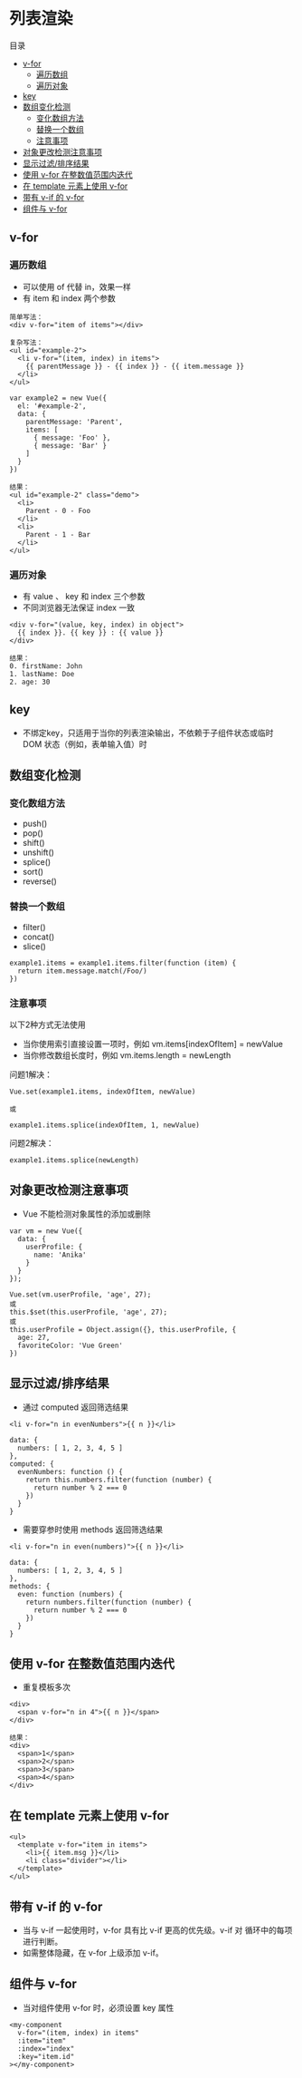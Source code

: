 # 列表渲染

目录

- [v-for](#v-for)
    - [遍历数组](#遍历数组)
    - [遍历对象](#遍历对象)
- [key](#key)
- [数组变化检测](#数组变化检测)
    - [变化数组方法](#变化数组方法)
    - [替换一个数组](#替换一个数组)
    - [注意事项](#注意事项)
- [对象更改检测注意事项](#对象更改检测注意事项)
- [显示过滤/排序结果](#显示过滤排序结果)
- [使用 v-for 在整数值范围内迭代](#使用-v-for-在整数值范围内迭代)
- [在 template 元素上使用 v-for](#在-template-元素上使用-v-for)
- [带有 v-if 的 v-for](#带有-v-if-的-v-for)
- [组件与 v-for](#组件与-v-for)

## v-for

### 遍历数组

- 可以使用 of 代替 in，效果一样
- 有 item 和 index 两个参数

```
简单写法：
<div v-for="item of items"></div>

复杂写法：
<ul id="example-2">
  <li v-for="(item, index) in items">
    {{ parentMessage }} - {{ index }} - {{ item.message }}
  </li>
</ul>

var example2 = new Vue({
  el: '#example-2',
  data: {
    parentMessage: 'Parent',
    items: [
      { message: 'Foo' },
      { message: 'Bar' }
    ]
  }
})

结果：
<ul id="example-2" class="demo">
  <li>
    Parent - 0 - Foo
  </li>
  <li>
    Parent - 1 - Bar
  </li>
</ul>
```

### 遍历对象

- 有 value 、 key 和 index 三个参数
- 不同浏览器无法保证 index 一致

```
<div v-for="(value, key, index) in object">
  {{ index }}. {{ key }} : {{ value }}
</div>

结果：
0. firstName: John
1. lastName: Doe
2. age: 30
```

## key

- 不绑定key，只适用于当你的列表渲染输出，不依赖于子组件状态或临时 DOM 状态（例如，表单输入值）时

## 数组变化检测

### 变化数组方法

- push()
- pop()
- shift()
- unshift()
- splice()
- sort()
- reverse()

### 替换一个数组

- filter()
- concat()
- slice()

```
example1.items = example1.items.filter(function (item) {
  return item.message.match(/Foo/)
})
```

### 注意事项

以下2种方式无法使用

- 当你使用索引直接设置一项时，例如 vm.items[indexOfItem] = newValue
- 当你修改数组长度时，例如 vm.items.length = newLength

问题1解决：

```
Vue.set(example1.items, indexOfItem, newValue)

或

example1.items.splice(indexOfItem, 1, newValue)
```

问题2解决：

```
example1.items.splice(newLength)
```

## 对象更改检测注意事项

- Vue 不能检测对象属性的添加或删除

```
var vm = new Vue({
  data: {
    userProfile: {
      name: 'Anika'
    }
  }
});

Vue.set(vm.userProfile, 'age', 27);
或
this.$set(this.userProfile, 'age', 27);
或
this.userProfile = Object.assign({}, this.userProfile, {
  age: 27,
  favoriteColor: 'Vue Green'
})
```

## 显示过滤/排序结果

- 通过 computed 返回筛选结果

```
<li v-for="n in evenNumbers">{{ n }}</li>

data: {
  numbers: [ 1, 2, 3, 4, 5 ]
},
computed: {
  evenNumbers: function () {
    return this.numbers.filter(function (number) {
      return number % 2 === 0
    })
  }
}
```

- 需要穿参时使用 methods 返回筛选结果

```
<li v-for="n in even(numbers)">{{ n }}</li>

data: {
  numbers: [ 1, 2, 3, 4, 5 ]
},
methods: {
  even: function (numbers) {
    return numbers.filter(function (number) {
      return number % 2 === 0
    })
  }
}
```

## 使用 v-for 在整数值范围内迭代

- 重复模板多次

```
<div>
  <span v-for="n in 4">{{ n }}</span>
</div>

结果：
<div>
  <span>1</span>
  <span>2</span>
  <span>3</span>
  <span>4</span>
</div>
```

## 在 template 元素上使用 v-for

```
<ul>
  <template v-for="item in items">
    <li>{{ item.msg }}</li>
    <li class="divider"></li>
  </template>
</ul>
```

## 带有 v-if 的 v-for

- 当与 v-if 一起使用时，v-for 具有比 v-if 更高的优先级。v-if 对 循环中的每项进行判断。
- 如需整体隐藏，在 v-for 上级添加 v-if。

## 组件与 v-for

- 当对组件使用 v-for 时，必须设置 key 属性

```
<my-component
  v-for="(item, index) in items"
  :item="item"
  :index="index"
  :key="item.id"
></my-component>
```
